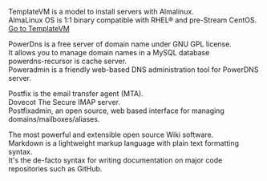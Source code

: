 TemplateVM is a model to install servers with Almalinux.   
AlmaLinux OS is 1:1 binary compatible with RHEL® and pre-Stream CentOS. 
[Go to TemplateVM](../../TemplateVM/wiki/01Installation)


PowerDns is a free server of domain name under GNU GPL license.  
It allows you to manage domain names in a MySQL database  
powerdns-recursor is cache server.  
Poweradmin is a friendly web-based DNS administration tool for PowerDNS server.  

Postfix is the email transfer agent (MTA).  
Dovecot The Secure IMAP server.  
Postfixadmin, an open source, web based interface for managing domains/mailboxes/aliases.  


The most powerful and extensible open source Wiki software.  
Markdown is a lightweight markup language with plain text formatting syntax.  
It's the de-facto syntax for writing documentation on major code repositories such as GitHub.  
